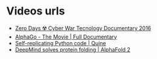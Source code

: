 # Videos urls
- [Zero Days ☢️ Cyber War Tecnology Documentary 2016](https://www.youtube.com/watch?v=5gMUNdtJ_pc&t=1303s&ab_channel=Quz84)
- [AlphaGo - The Movie | Full Documentary](https://www.youtube.com/watch?v=WXuK6gekU1Y&t=47s&ab_channel=DeepMind)
- [Self-replicating Python code | Quine](https://www.youtube.com/watch?v=a-zEbokJAgY&ab_channel=LexFridman)
- [DeepMind solves protein folding | AlphaFold 2](https://www.youtube.com/watch?v=W7wJDJ56c88&ab_channel=LexFridman)
